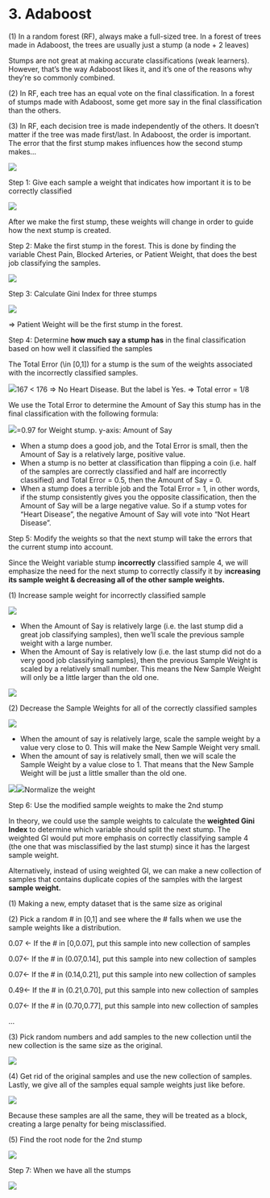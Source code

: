 3\. Adaboost
============

(1) In a random forest (RF), always make a full-sized tree. In a forest of trees made in Adaboost, the trees are usually just a stump (a node + 2 leaves)

Stumps are not great at making accurate classifications (weak learners). However, that’s the way Adaboost likes it, and it’s one of the reasons why they’re so commonly combined.

(2) In RF, each tree has an equal vote on the final classification. In a forest of stumps made with Adaboost, some get more say in the final classification than the others.

(3) In RF, each decision tree is made independently of the others. It doesn’t matter if the tree was made first/last. In Adaboost, the order is important. The error that the first stump makes influences how the second stump makes…

![](https://miro.medium.com/max/1400/1*zKt0Cyv3hfoLbHH0zs2YPQ.png)

Step 1: Give each sample a weight that indicates how important it is to be correctly classified

![](https://miro.medium.com/max/1400/1*2nqCiyXQC0jluNfg6ixmsw.png)

After we make the first stump, these weights will change in order to guide how the next stump is created.

Step 2: Make the first stump in the forest. This is done by finding the variable Chest Pain, Blocked Arteries, or Patient Weight, that does the best job classifying the samples.

![](https://miro.medium.com/max/1400/1*jX_1rYTF08cg7K6w_Z3u4Q.png)

Step 3: Calculate Gini Index for three stumps

![](https://miro.medium.com/max/1400/1*w-qoRb8lcn20B2Aln8Kybg.png)

\=> Patient Weight will be the first stump in the forest.

Step 4: Determine **how much say a stump has** in the final classification based on how well it classified the samples

The Total Error (\\in \[0,1\]) for a stump is the sum of the weights associated with the incorrectly classified samples.

![](https://miro.medium.com/max/1400/1*KT3RCyCfoqFeWN1ey5sKxQ.png)167 < 176 => No Heart Disease. But the label is Yes. => Total error = 1/8

We use the Total Error to determine the Amount of Say this stump has in the final classification with the following formula:

![](https://miro.medium.com/max/1400/1*GxqqQjuM0WCHjsJp-2EAiA.png)\=0.97 for Weight stump. y-axis: Amount of Say

*   When a stump does a good job, and the Total Error is small, then the Amount of Say is a relatively large, positive value.
*   When a stump is no better at classification than flipping a coin (i.e. half of the samples are correctly classified and half are incorrectly classified) and Total Error = 0.5, then the Amount of Say = 0.
*   When a stump does a terrible job and the Total Error = 1, in other words, if the stump consistently gives you the opposite classification, then the Amount of Say will be a large negative value. So if a stump votes for “Heart Disease”, the negative Amount of Say will vote into “Not Heart Disease”.

Step 5: Modify the weights so that the next stump will take the errors that the current stump into account.

Since the Weight variable stump **incorrectly** classified sample 4, we will emphasize the need for the next stump to correctly classify it by i**ncreasing its sample weight & decreasing all of the other sample weights.**

(1) Increase sample weight for incorrectly classified sample

![](https://miro.medium.com/max/1400/1*DE2ZCZFpYse-PEyIk5PxoQ.png)

*   When the Amount of Say is relatively large (i.e. the last stump did a great job classifying samples), then we’ll scale the previous sample weight with a large number.
*   When the Amount of Say is relatively low (i.e. the last stump did not do a very good job classifying samples), then the previous Sample Weight is scaled by a relatively small number. This means the New Sample Weight will only be a little larger than the old one.

![](https://miro.medium.com/max/1400/1*oCSSvReD54KXPU69rxs_6g.png)

(2) Decrease the Sample Weights for all of the correctly classified samples

![](https://miro.medium.com/max/1400/1*2KHmIE-iIsapOcgY1dw1Dg.png)

*   When the amount of say is relatively large, scale the sample weight by a value very close to 0. This will make the New Sample Weight very small.
*   When the amount of say is relatively small, then we will scale the Sample Weight by a value close to 1. That means that the New Sample Weight will be just a little smaller than the old one.

![](https://miro.medium.com/max/1400/1*JEyGCsdbktpy2zubmmyqnw.png)![](https://miro.medium.com/max/1400/1*hNykcdGvh2voOOP95bTGEg.png)Normalize the weight

Step 6: Use the modified sample weights to make the 2nd stump

In theory, we could use the sample weights to calculate the **weighted Gini Index** to determine which variable should split the next stump. The weighted GI would put more emphasis on correctly classifying sample 4 (the one that was misclassified by the last stump) since it has the largest sample weight.

Alternatively, instead of using weighted GI, we can make a new collection of samples that contains duplicate copies of the samples with the largest **sample weight.**

(1) Making a new, empty dataset that is the same size as original

(2) Pick a random # in \[0,1\] and see where the # falls when we use the sample weights like a distribution.

0.07 <- If the # in \[0,0.07\], put this sample into new collection of samples

0.07<- If the # in (0.07,0.14\], put this sample into new collection of samples

0.07<- If the # in (0.14,0.21\], put this sample into new collection of samples

0.49<- If the # in (0.21,0.70\], put this sample into new collection of samples

0.07<- If the # in (0.70,0.77\], put this sample into new collection of samples

…

(3) Pick random numbers and add samples to the new collection until the new collection is the same size as the original.

![](https://miro.medium.com/max/1400/1*5jom3chVjwieI5fw4dw4Zw.png)

(4) Get rid of the original samples and use the new collection of samples. Lastly, we give all of the samples equal sample weights just like before.

![](https://miro.medium.com/max/1400/1*sNcc6Ay9LGowLGO71rJVAw.png)

Because these samples are all the same, they will be treated as a block, creating a large penalty for being misclassified.

(5) Find the root node for the 2nd stump

![](https://miro.medium.com/max/1400/1*jGIot-e7bC3eGt0Ty79-OQ.png)

Step 7: When we have all the stumps

![](https://miro.medium.com/max/1400/1*ygjDxG-OpOvmA-U0YE7Tyg.png)


